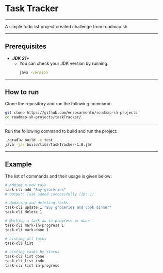 # Task Tracker

---
A simple todo list project created challenge from roadmap.sh.

---
## Prerequisites

- ***JDK 21+***
    - You can check your JDK version by running:
      ```bash
      java -version
      ```

---

How to run
---

Clone the repository and run the following command:
```bash
git clone https://github.com/enzosarmento/roadmap-sh-projects
cd roadmap-sh-projects/taskTracker/
```

---
Run the following command to build and run the project:
```bash
./gradlw build -x test
java -jar build/libs/taskTracker-1.0.jar
```

---
## Example
The list of commands and their usage is given below:
```bash
# Adding a new task
task-cli add "Buy groceries"
# Output: Task added successfully (ID: 1)

# Updating and deleting tasks
task-cli update 1 "Buy groceries and cook dinner"
task-cli delete 1

# Marking a task as in progress or done
task-cli mark-in-progress 1
task-cli mark-done 1

# Listing all tasks
task-cli list

# Listing tasks by status
task-cli list done
task-cli list todo
task-cli list in-progress
```